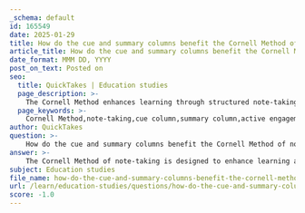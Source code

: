 ```yaml
---
_schema: default
id: 165549
date: 2025-01-29
title: How do the cue and summary columns benefit the Cornell Method of note-taking?
article_title: How do the cue and summary columns benefit the Cornell Method of note-taking?
date_format: MMM DD, YYYY
post_on_text: Posted on
seo:
  title: QuickTakes | Education studies
  page_description: >-
    The Cornell Method enhances learning through structured note-taking, particularly utilizing cue and summary columns to promote active engagement, facilitate review, and consolidate knowledge.
  page_keywords: >-
    Cornell Method,note-taking,cue column,summary column,active engagement,review,self-testing,organization,consolidation of knowledge,quick reference,reflection on learning
author: QuickTakes
question: >-
    How do the cue and summary columns benefit the Cornell Method of note-taking?
answer: >-
    The Cornell Method of note-taking is designed to enhance learning and retention through its structured format, which includes three main sections: the note-taking area, the cue column, and the summary section. The cue and summary columns play crucial roles in this method.\n\n### Benefits of the Cue Column\n\n1. **Active Engagement**: The cue column encourages active engagement with the material. By formulating questions or keywords related to the main ideas recorded in the note-taking area, students are prompted to think critically about the content. This process of questioning helps deepen understanding and retention.\n\n2. **Facilitates Review**: The cue column serves as a tool for self-testing. When reviewing notes, students can cover the note-taking area and use the cues to recall information. This retrieval practice is essential for reinforcing memory and improving long-term retention.\n\n3. **Organization of Ideas**: The cue column allows for the categorization of concepts and ideas. By summarizing key points or posing questions, students can create a structured overview of the material, making it easier to navigate during study sessions.\n\n### Benefits of the Summary Column\n\n1. **Consolidation of Knowledge**: The summary section at the bottom of the page provides an opportunity to synthesize the information learned. Writing a summary forces students to distill the main ideas and concepts into their own words, which enhances comprehension and retention.\n\n2. **Quick Reference**: The summary acts as a quick reference guide for future study sessions. It encapsulates the essential points of the notes, allowing students to quickly refresh their memory without having to sift through all the details.\n\n3. **Reflection on Learning**: The act of summarizing encourages reflection on what has been learned. This reflection can lead to better understanding and the ability to connect new information with prior knowledge.\n\n### Conclusion\n\nIn summary, the cue and summary columns of the Cornell Method significantly enhance the effectiveness of note-taking by promoting active engagement, facilitating review, and aiding in the organization and consolidation of knowledge. This structured approach not only helps in retaining information but also prepares students for effective study and revision practices.
subject: Education studies
file_name: how-do-the-cue-and-summary-columns-benefit-the-cornell-method-of-notetaking.md
url: /learn/education-studies/questions/how-do-the-cue-and-summary-columns-benefit-the-cornell-method-of-notetaking
score: -1.0
---
```


&nbsp;